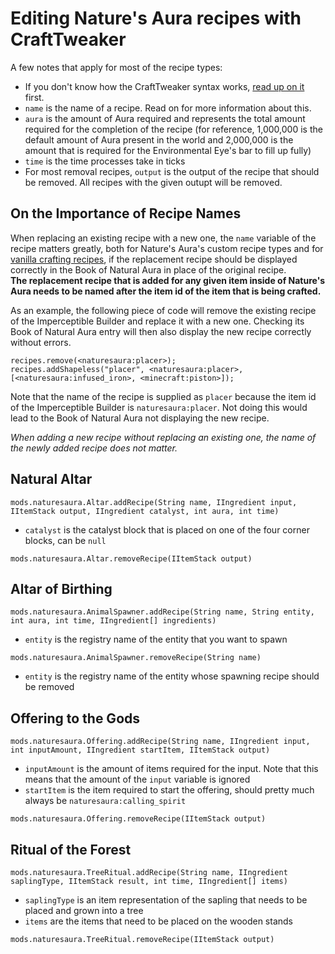 # Editing Nature's Aura recipes with CraftTweaker
A few notes that apply for most of the recipe types:
- If you don't know how the CraftTweaker syntax works, [read up on it](https://docs.blamejared.com/en/#Getting_Started/) first.
- `name` is the name of a recipe. Read on for more information about this.
- `aura` is the amount of Aura required and represents the total amount required for the completion of the recipe (for reference, 1,000,000 is the default amount of Aura present in the world and 2,000,000 is the amount that is required for the Environmental Eye's bar to fill up fully)
- `time` is the time processes take in ticks
- For most removal recipes, `output` is the output of the recipe that should be removed. All recipes with the given outupt will be removed.

## On the Importance of Recipe Names
When replacing an existing recipe with a new one, the `name` variable of the recipe matters greatly, both for Nature's Aura's custom recipe types and for [vanilla crafting recipes](https://crafttweaker.readthedocs.io/en/latest/#Vanilla/Recipes/Crafting/Recipes_Crafting_Table/), if the replacement recipe should be displayed correctly in the Book of Natural Aura in place of the original recipe.  
__The replacement recipe that is added for any given item inside of Nature's Aura needs to be named after the item id of the item that is being crafted.__ 

As an example, the following piece of code will remove the existing recipe of the Imperceptible Builder and replace it with a new one. Checking its Book of Natural Aura entry will then also display the new recipe correctly without errors.  
```
recipes.remove(<naturesaura:placer>);
recipes.addShapeless("placer", <naturesaura:placer>, [<naturesaura:infused_iron>, <minecraft:piston>]);
```
Note that the name of the recipe is supplied as `placer` because the item id of the Imperceptible Builder is `naturesaura:placer`. Not doing this would lead to the Book of Natural Aura not displaying the new recipe.

_When adding a new recipe without replacing an existing one, the name of the newly added recipe does not matter._

## Natural Altar
`mods.naturesaura.Altar.addRecipe(String name, IIngredient input, IItemStack output, IIngredient catalyst, int aura, int time)`

- `catalyst` is the catalyst block that is placed on one of the four corner blocks, can be `null`

`mods.naturesaura.Altar.removeRecipe(IItemStack output)`

## Altar of Birthing
`mods.naturesaura.AnimalSpawner.addRecipe(String name, String entity, int aura, int time, IIngredient[] ingredients)`
- `entity` is the registry name of the entity that you want to spawn

`mods.naturesaura.AnimalSpawner.removeRecipe(String name)`
- `entity` is the registry name of the entity whose spawning recipe should be removed

## Offering to the Gods
`mods.naturesaura.Offering.addRecipe(String name, IIngredient input, int inputAmount, IIngredient startItem, IItemStack output)`
- `inputAmount` is the amount of items required for the input. Note that this means that the amount of the `input` variable is ignored
- `startItem` is the item required to start the offering, should pretty much always be `naturesaura:calling_spirit`

`mods.naturesaura.Offering.removeRecipe(IItemStack output)`

## Ritual of the Forest
`mods.naturesaura.TreeRitual.addRecipe(String name, IIngredient saplingType, IItemStack result, int time, IIngredient[] items)`
- `saplingType` is an item representation of the sapling that needs to be placed and grown into a tree
- `items` are the items that need to be placed on the wooden stands

`mods.naturesaura.TreeRitual.removeRecipe(IItemStack output)`